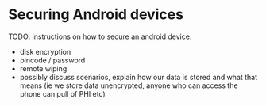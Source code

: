 # Securing Android devices

TODO: instructions on how to secure an android device:

 - disk encryption
 - pincode / password
 - remote wiping
 - possibly discuss scenarios, explain how our data is stored and what that means (ie we store data unencrypted, anyone who can access the phone can pull of PHI etc)
